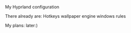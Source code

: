 My Hyprland configuration

There already are:
Hotkeys
wallpaper engine
windows rules

My plans:
later:)
